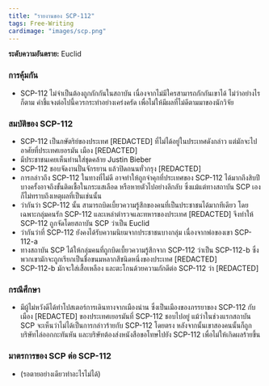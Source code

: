 ```yaml
---
title: "รายงานของ SCP-112"
tags: Free-Writing
cardimage: "images/scp.png"
---
```


**ระดับความอันตราย:** Euclid

### การคุ้มกัน

- SCP-112 ไม่จำเป็นต้องถูกกักกันในสถาบัน เนื่องจากไม่มีใครสามารถกักกันเขาได้ ไม่ว่าอย่างไรก็ตาม คำชี้แจงต่อไปนี้ควรกระทำอย่างเคร่งครัด เพื่อไม่ให้มีผลที่ไม่ดีตามมาของนักวิจัย

### สมบัติของ SCP-112

- SCP-112 เป็นกษัตริย์ของประเทศ [REDACTED] ที่ไม่ได้อยู่ในประเทศดังกล่าว แต่มักจะไปอาศัยที่ประเทศเยอรมัน เมือง [REDACTED] 
- มีประชาชนเคยเห็นท่านใส่ชุดคล้าย Justin Bieber
- SCP-112 ชอบจัดงานปั่นจักรยาน แล้วปิดถนนทั่วกรุง [REDACTED]
- การกล่าวถึง SCP-112 ในทางที่ไม่ดี อาจทำให้ถูกจำคุกที่ประเทศของ SCP-112 ได้มากถึงสิบปี บางครั้งอาจถึงขั้นติดเชื้อในกระแสเลือด หรือหายตัวไปอย่างลึกลับ ซึ่งแม้แต่ทางสถาบัน SCP เอง ก็ไม่ทราบถึงเหตุผลที่เป็นเช่นนั้น
- ว่ากันว่า SCP-112 นั้น สามารถบิดเบี้ยวความรู้สึกของคนที่เป็นประชาชนได้มากทีเดียว โดยเฉพาะกลุ่มคนรัก SCP-112 และเหล่าตำรวจและทหารของประเทศ [REDACTED] จึงทำให้ SCP-112 ถูกจัดโดยสถาบัน SCP ว่าเป็น Euclid
- ว่ากันว่าที่ SCP-112 ยังคงได้รับความนิยมจากประชาชนบางกลุ่ม เนื่องจากพ่อของเขา SCP-112-a
- ทางสถาบัน SCP ได้ให้กลุ่มคนที่ถูกบิดเบี้ยวความรู้สึกจาก SCP-112 ว่าเป็น SCP-112-b ซึ่งพวกเขามักจะถูกเรียกเป็นชื่อขนมหลากสีชนิดหนึ่งของประเทศ [REDACTED]
- SCP-112-b มักจะใส่เสื้อเหลือง และตะโกนด้วยความภักดีต่อ SCP-112 ว่า [REDACTED]

### กรณีศึกษา

- มีผู้ไม่หวังดีได้ทำโปสเตอร์การเดินทางจากเมืองน่าน ซึ่งเป็นเมืองของภรรยาของ SCP-112 กับเมือง [REDACTED] ของประเทศเยอรมันที่ SCP-112 ชอบไปอยู่ แม้ว่าในช่วงแรกสถาบัน SCP จะเห็นว่าไม่ได้เป็นการกล่าวร้ายกับ SCP-112 โดยตรง หลังจากนั้นเขาสองคนนั้นก็ถูกบริษัทไล่ออกกะทันหัน และบริษัทต้องส่งหนังสือขอโทษไปยัง SCP-112 เพื่อไม่ให้เกิดผลร้ายขึ้น

### มาตรการของ SCP ต่อ SCP-112

- (รอตายอย่างเดียวทำอะไรไม่ได้)
